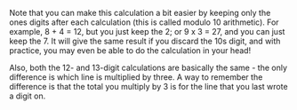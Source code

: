 Note that you can make this calculation a bit easier by keeping only the ones digits after each calculation (this is called modulo 10 arithmetic). For example, 8 + 4 = 12, but you just keep the 2; or 9 x 3 = 27, and you can just keep the 7. It will give the same result if you discard the 10s digit, and with practice, you may even be able to do the calculation in your head!

Also, both the 12- and 13-digit calculations are basically the same - the only difference is which line is multiplied by three. A way to remember the difference is that the total you multiply by 3 is for the line that you last wrote a digit on.
